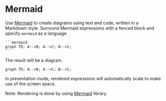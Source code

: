 # Mermaid

Use [Mermaid](https://mermaid-js.github.io/mermaid/#/) to create diagrams using text and code, written in a Markdown style.
Surround Mermaid expressions with a fenced block and specify `mermaid` as a language

    ```mermaid
    graph TD; A-->B; A-->C; B-->C;
    ```

The result will be a diagram.

```mermaid
graph TD; A-->B; A-->C; B-->C;
```

In presentation mode, rendered expressions will automatically scale to make use of the screen space.

Note: Rendering is done by using [Mermaid](https://mermaid-js.github.io/mermaid/#/) library.